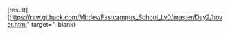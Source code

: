 [result](https://raw.githack.com/Mirdev/Fastcampus_School_Lv0/master/Day2/hover.html" target="_blank)
